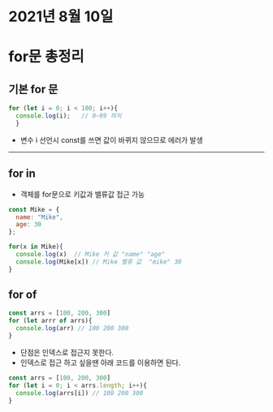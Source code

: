 # 2021년 8월 10일
# for문 총정리

## 기본 for 문
```javascript
for (let i = 0; i < 100; i++){ 
  console.log(i);   // 0~99 까지
  }
```
- 변수 i 선언시 const를 쓰면 값이 바뀌지 않으므로 에러가 발생

---
## for in
- 객체를 for문으로 키값과 밸류값 접근 가능

```javascript
const Mike = {
  name: "Mike",
  age: 30
};

for(x in Mike){
  console.log(x)  // Mike 키 값 "name" "age"
  console.log(Mike[x]) // Mike 벨류 값  "mike" 30
}

```

## for of
```javascript
const arrs = [100, 200, 300]
for (let arrr of arrs){
  console.log(arr) // 100 200 300
}
``` 
- 단점은 인덱스로 접근지 못한다.
- 인덱스로 접근 하고 싶을땐 아래 코드를 이용하면 된다.

```javascript
const arrs = [100, 200, 300]
for (let i = 0; i < arrs.length; i++){
  console.log(arrs[i]) // 100 200 300
}
```